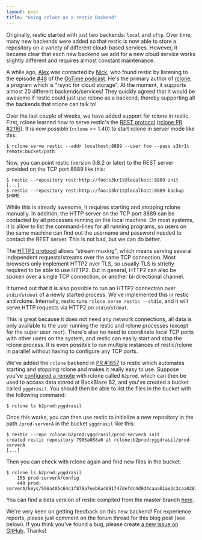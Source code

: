 ```yaml
---
layout: post
title: "Using rclone as a restic Backend"
---
```


Originally, restic started with just two backends: `local` and `sftp`. Over time, many new backends were added so that restic is now able to store a repository on a variety of different cloud-based services. However, it became clear that each new backend we add for a new cloud service works slightly different and requires almost constant maintenance.

A while ago, [Alex](https://github.com/fd0) was contacted by [Nick](https://github.com/ncw), who found restic by listening to the episode [#48](https://changelog.com/gotime/48) of the [GoTime podcast](https://changelog.com/gotime). He's the primary author of [rclone](https://github.com/ncw/rclone), a program which is "rsync for cloud storage". At the moment, it supports almost 20 different backends/services! They quickly agreed that it would be awesome if restic could just use rclone as a backend, thereby supporting all the backends that rclone can talk to!

Over the last couple of weeks, we have added support for rclone in restic. First, rclone learned how to serve restic's the [REST protocol](https://restic.readthedocs.io/en/latest/100_references.html#rest-backend) ([rclone PR #2116](https://github.com/ncw/rclone/pull/2116)). It is now possible (`rclone` >= 1.40) to start rclone in server mode like this:

    $ rclone serve restic --addr localhost:8889 --user foo --pass s3kr1t remote:bucket/path

Now, you can point restic (version 0.8.2 or later) to the REST server provided on the TCP port 8889 like this:

    $ restic --repository rest:http://foo:s3kr1t@localhost:8889 init
    [...]
    $ restic --repository rest:http://foo:s3kr1t@localhost:8889 backup $HOME

While this is already awesome, it requires starting and stopping rclone manually. In addition, the HTTP server on the TCP port 8889 can be contacted by all processes running on the local machine. On most systems, it is allow to list the command-lines for all running programs, so users on the same machine can find out the username and password needed to contact the REST server. This is not bad, but we can do better.

The [HTTP2 protocol](https://en.wikipedia.org/wiki/HTTP/2) allows "stream muxing", which means serving several independent requests/streams over the same TCP connection. Most browsers only implement HTTP2 over TLS, so usually TLS is strictly required to be able to use HTTP2. But in general, HTTP2 can also be spoken over a single TCP connection, or another bi-directional channel.

It turned out that it is also possible to run an HTTP2 connection over `stdin`/`stdout` of a newly started process. We've implemented this in restic and rclone. Internally, restic runs `rclone serve restic --stdio`, and it will serve HTTP requests via HTTP2 on `stdin`/`stdout`.

This is great because it does not need any network connections, all data is only available to the user running the restic and rclone processes (except for the super user `root`). There's also no need to coordinate local TCP ports with other users on the system, and restic can easily start and stop the rclone process. It is even possible to run multiple instances of restic/rclone in parallel without having to configure any TCP ports.

We've added the `rclone` backend in [PR #1657](https://github.com/restic/restic/pull/1657) to restic which automates starting and stopping rclone and makes it really easy to use. Suppose you've [configured a remote](https://rclone.org/b2/) with rclone called `b2prod`, which can then be used to access data stored at BackBlaze B2, and you've created a bucket called `yggdrasil`.  You should then be able to list the files in the bucket with the following command:

    $ rclone ls b2prod:yggdrasil

Once this works, you can then use restic to initialize a new repository in the path `/prod-serverA` in the bucket `yggdrasil` like this:

    $ restic --repo rclone:b2prod:yggdrasil/prod-serverA init
    created restic repository 7905a088a0 at rclone:b2prod:yggdrasil/prod-serverA
    [...]

Then you can check with rclone again and find new files in the bucket:

    $ rclone ls b2prod:yggdrasil
        155 prod-serverA/config
        448 prod-serverA/keys/598a405c64c1f878a7eeb6a4691747defdc4d9d4caaa01ae2c3caa02878d3d74

You can find a beta version of restic compiled from the master branch [here](https://beta.restic.net/?sort=time&order=desc).

We're very keen on getting feedback on this new backend! For experience reports, please just comment on the forum thread for this blog post (see below). If you think you've found a bug, please create [a new issue on GitHub](https://github.com/restic/restic/issues/new). Thanks!
